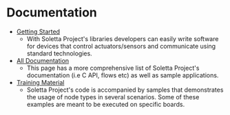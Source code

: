 # Documentation


- [Getting Started](https://github.com/solettaproject/soletta/wiki)
  - With Soletta Project's libraries developers can easily write software for devices that control actuators/sensors and communicate using standard technologies.
- [All Documentation](https://github.com/solettaproject/soletta/wiki/Documentation)
  - This page has a more comprehensive list of Soletta Project's documentation (i.e C API, flows etc) as well as sample applications.
- [Training Material](https://github.com/solettaproject/soletta/wiki/Samples)
  - Soletta Project's code is accompanied by samples that demonstrates the usage of node types in several scenarios. Some of these examples are meant to be executed on specific boards.

